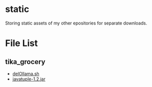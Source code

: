 # static
Storing static assets of my other epositories for separate downloads.

# File List

## tika_grocery

- [delOllama.sh](tika_grocery/delOllama.sh)
- [javatuple-1.2.jar](tika_grocery/javatuples-1.2.jar)
